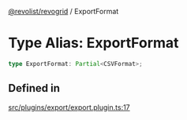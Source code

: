 [@revolist/revogrid](README.md) / ExportFormat

# Type Alias: ExportFormat

```ts
type ExportFormat: Partial<CSVFormat>;
```

## Defined in

[src/plugins/export/export.plugin.ts:17](https://github.com/revolist/revogrid/blob/8d359a6641aa3d85978ae1d816f404366e0fe6c4/src/plugins/export/export.plugin.ts#L17)
